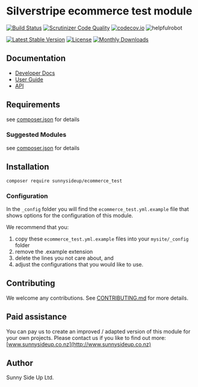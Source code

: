 # Silverstripe ecommerce test module
[![Build Status](https://travis-ci.org/sunnysideup/silverstripe-ecommerce_test.svg?branch=master)](https://travis-ci.org/sunnysideup/silverstripe-ecommerce_test)
[![Scrutinizer Code Quality](https://scrutinizer-ci.com/g/sunnysideup/silverstripe-ecommerce_test/badges/quality-score.png?b=master)](https://scrutinizer-ci.com/g/sunnysideup/silverstripe-ecommerce_test/?branch=master)
[![codecov.io](https://codecov.io/github/sunnysideup/silverstripe-ecommerce_test/coverage.svg?branch=master)](https://codecov.io/github/sunnysideup/silverstripe-ecommerce_test?branch=master)
![helpfulrobot](https://helpfulrobot.io/sunnysideup/ecommerce_test/badge)

[![Latest Stable Version](https://poser.pugx.org/sunnysideup/ecommerce_test/version)](https://packagist.org/packages/sunnysideup/ecommerce_test)
[![License](https://poser.pugx.org/sunnysideup/ecommerce_test/license)](https://packagist.org/packages/sunnysideup/ecommerce_test)
[![Monthly Downloads](https://poser.pugx.org/sunnysideup/ecommerce_test/d/monthly)](https://packagist.org/packages/sunnysideup/ecommerce_test)


## Documentation



 * [Developer Docs](docs/en/INDEX.md)
 * [User Guide](docs/en/userguide.md)
 * [API](http://ssmods.com/apis/ecommerce_test/docs/en/api/)

## Requirements



see [composer.json](composer.json) for details

### Suggested Modules



see [composer.json](composer.json) for details


## Installation


```
composer require sunnysideup/ecommerce_test
```

### Configuration



In the `_config` folder you will find the `ecommerce_test.yml.example`
file that shows options for the configuration of this module.

We recommend that you:

  1. copy these `ecommerce_test.yml.example` files into your
`mysite/_config` folder
  2. remove the .example extension
  3. delete the lines you not care about, and
  4. adjust the configurations that you would like to use.


## Contributing



We welcome any contributions. See [CONTRIBUTING.md](CONTRIBUTING.md) for more details.

## Paid assistance



You can pay us to create an improved / adapted version of this module for your own projects.  Please contact us if you like to find out more: [www.sunnysideup.co.nz](http://www.sunnysideup.co.nz)

## Author



Sunny Side Up Ltd.
